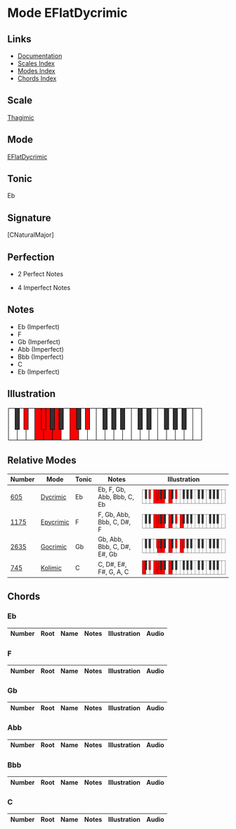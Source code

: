 # Mode EFlatDycrimic

## Links

- [Documentation](index.md)
- [Scales Index](Scales.md)
- [Modes Index](Modes.md)
- [Chords Index](Chords.md)

## Scale

[Thagimic](ScaleThagimic.md)

## Mode

[EFlatDycrimic](ModeEFlatDycrimic.md)

## Tonic

Eb

## Signature

[CNaturalMajor]

## Perfection

 - 2 Perfect Notes

 - 4 Imperfect Notes

## Notes

- Eb (Imperfect)
- F
- Gb (Imperfect)
- Abb (Imperfect)
- Bbb (Imperfect)
- C
- Eb (Imperfect)

## Illustration

![EFlatDycrimic](ModeEFlatDycrimic.png)

## Relative Modes

| Number | Mode | Tonic | Notes | Illustration |
|--------|------|-------|-------|--------------|
| [605](https://ianring.com/musictheory/scales/605) | [Dycrimic](ModeDycrimic.md) | Eb | Eb, F, Gb, Abb, Bbb, C, Eb | ![EFlatDycrimic](ModeEFlatDycrimic.png) |
| [1175](https://ianring.com/musictheory/scales/1175) | [Epycrimic](ModeEpycrimic.md) | F | F, Gb, Abb, Bbb, C, D#, F | ![FNaturalEpycrimic](ModeFNaturalEpycrimic.png) |
| [2635](https://ianring.com/musictheory/scales/2635) | [Gocrimic](ModeGocrimic.md) | Gb | Gb, Abb, Bbb, C, D#, E#, Gb | ![GFlatGocrimic](ModeGFlatGocrimic.png) |
| [745](https://ianring.com/musictheory/scales/745) | [Kolimic](ModeKolimic.md) | C | C, D#, E#, F#, G, A, C | ![CNaturalKolimic](ModeCNaturalKolimic.png) |

## Chords

### Eb

| Number | Root | Name | Notes | Illustration | Audio |
|--------|------|------|-------|--------------|-------|

### F

| Number | Root | Name | Notes | Illustration | Audio |
|--------|------|------|-------|--------------|-------|

### Gb

| Number | Root | Name | Notes | Illustration | Audio |
|--------|------|------|-------|--------------|-------|

### Abb

| Number | Root | Name | Notes | Illustration | Audio |
|--------|------|------|-------|--------------|-------|

### Bbb

| Number | Root | Name | Notes | Illustration | Audio |
|--------|------|------|-------|--------------|-------|

### C

| Number | Root | Name | Notes | Illustration | Audio |
|--------|------|------|-------|--------------|-------|

